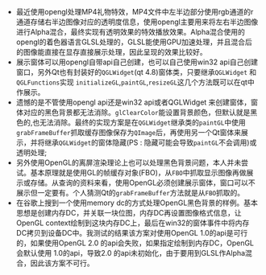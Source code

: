 - 最近使用opengl处理MP4礼物特效，MP4文件中左半边部分使用rgb通道的r通道存储右半边图像对应的透明度信息，使用opengl主要用来将左右半边图像进行Alpha混合，最终实现有透明效果的特效播放效果。Alpha混合使用的opengl的着色器语言GLSL处理的，GLSL能使用GPU加速处理，并且混合后的图像能直接在显存直接展示处理，因此呈现的效果比较好。
- 展示窗体可以用opengl自带api自己创建，也可以自己使用win32 api自己创建窗口，另外Qt也有封装好的`QGLWidget`(qt 4.8)窗体类，只要继承`QGLWidget` 和 `QGLFunctions`实现 `initializeGL`,`paintGL`,`resizeGL`这几个方法既可以在qt中作展示。
- 遗憾的是不管使用opengl api还是win32 api或者QGLWidget 来创建窗体，窗体对应的黑色背景都无法消除。`glClearColor`能设置背景颜色，但默认就是黑色的,也无法消除。最终的实现方案是在`QGLWidget`继承类的`paintGL`中使用`grabFrameBuffer`抓取缓存图像保存为`QImage`后，再使用另一个Qt窗体来展示，并将继承`QGLWidget`的窗体隐藏(PS : 隐藏可能会导致`paintGL`不会调用)或透明处理;
- 另外使用OpenGL的离屏渲染理论上也可以处理黑色背景问题，本人并未尝试。基本原理就是使用GL的帧缓存对象(FBO)，从`FBO`中抓取显示图像再做展示或存储。从查询的资料来看，使用OpenGL必须创建展示窗体，窗口可以不展示但一定要有。个人猜测Qt的`grabFrameBuffer`方法就是从`FBO`抓取的。
- 在谷歌上搜到一个使用memory dc的方式处理OpenGL黑色背景的样例。基本思想是创建内存DC，并关联一块位图，内存DC再设置图像格式信息，让OpenGL context绘制到这块内存DC上，最后在win32的窗体事件中将内存DC拷贝到设备DC中。我测试的结果该方案对使用OpenGL 1.0的api是可行的，如果使用OpenGL 2.0 的api会失败，如果指定绘制到内存DC，OpenGL会默认使用 1.0的api，导致2.0 的api未初始化，由于要用到GLSL作Alpha混合，因此该方案不可行。